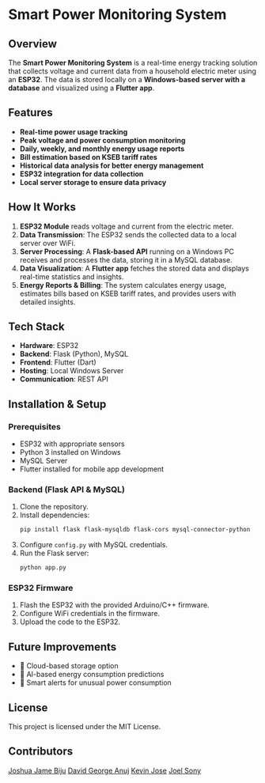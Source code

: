 # Smart Power Monitoring System

## Overview

The **Smart Power Monitoring System** is a real-time energy tracking solution that collects voltage and current data from a household electric meter using an **ESP32**. The data is stored locally on a **Windows-based server with a database** and visualized using a **Flutter app**.

## Features

-  **Real-time power usage tracking**
-  **Peak voltage and power consumption monitoring**
-  **Daily, weekly, and monthly energy usage reports**
-  **Bill estimation based on KSEB tariff rates**
-  **Historical data analysis for better energy management**
-  **ESP32 integration for data collection**
-  **Local server storage to ensure data privacy**

## How It Works

1. **ESP32 Module** reads voltage and current from the electric meter.
2. **Data Transmission**: The ESP32 sends the collected data to a local server over WiFi.
3. **Server Processing**: A **Flask-based API** running on a Windows PC receives and processes the data, storing it in a MySQL database.
4. **Data Visualization**: A **Flutter app** fetches the stored data and displays real-time statistics and insights.
5. **Energy Reports & Billing**: The system calculates energy usage, estimates bills based on KSEB tariff rates, and provides users with detailed insights.

## Tech Stack

- **Hardware**: ESP32
- **Backend**: Flask (Python), MySQL
- **Frontend**: Flutter (Dart)
- **Hosting**: Local Windows Server
- **Communication**: REST API

## Installation & Setup

### Prerequisites

- ESP32 with appropriate sensors
- Python 3 installed on Windows
- MySQL Server
- Flutter installed for mobile app development

### Backend (Flask API & MySQL)

1. Clone the repository.
2. Install dependencies:
   ```bash
   pip install flask flask-mysqldb flask-cors mysql-connector-python
   ```
3. Configure `config.py` with MySQL credentials.
4. Run the Flask server:
   ```bash
   python app.py
   ```

### ESP32 Firmware

1. Flash the ESP32 with the provided Arduino/C++ firmware.
2. Configure WiFi credentials in the firmware.
3. Upload the code to the ESP32.

## Future Improvements

- 📌 Cloud-based storage option
- 📌 AI-based energy consumption predictions
- 📌 Smart alerts for unusual power consumption

## License

This project is licensed under the MIT License.

## Contributors

[Joshua Jame Biju](https://github.com/hmm-1947) 
[David George Anuj](https://github.com/DavidGeorgeAnuj)
[Kevin Jose](https://github.com/Kevinjose102)
[Joel Sony](https://github.com/Joel-Sony) 


